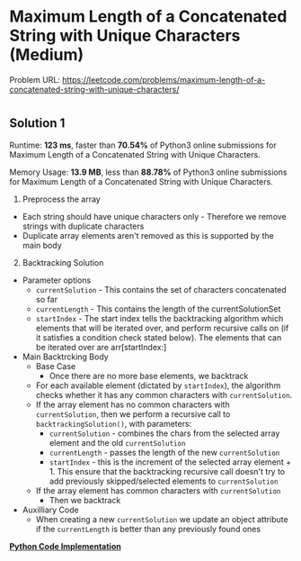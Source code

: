 # Maximum Length of a Concatenated String with Unique Characters (Medium)

Problem URL: https://leetcode.com/problems/maximum-length-of-a-concatenated-string-with-unique-characters/

# 

## Solution 1

Runtime: **123 ms**, faster than **70.54%** of Python3 online submissions for Maximum Length of a Concatenated String with Unique Characters.

Memory Usage: **13.9 MB**, less than **88.78%** of Python3 online submissions for Maximum Length of a Concatenated String with Unique Characters.

1. Preprocess the array
- Each string should have unique characters only - Therefore we remove strings with duplicate characters
- Duplicate array elements aren't removed as this is supported by the main body

2. Backtracking Solution

- Parameter options
	- `currentSolution` - This contains the set of characters concatenated so far
	- `currentLength` - This contains the length of the currentSolutionSet
	- `startIndex` - The start index tells the backtracking algorithm which elements that will be iterated over, and perform recursive calls on (if it satisfies a condition check stated below). The elements that can be iterated over are arr[startIndex:]
- Main Backtrcking Body
	- Base Case
		- Once there are no more base elements, we backtrack
	- For each available element (dictated by `startIndex`), the algorithm checks whether it has any common characters with `currentSolution`. 
	- If the array element has no common characters with `currentSolution`, then we perform a recursive call to `backtrackingSolution()`, with parameters:
		- `currentSolution` - combines the chars from the selected array element and the old `currentSolution`
		- `currentLength` - passes the length of the new `currentSolution`
		- `startIndex` - this is the increment of the selected array element + 1. This ensure that the backtracking recursive call doesn't try to add previously skipped/selected elements to `currentSolution`
	- If the array element has common characters with `currentSolution`
		- Then we backtrack
- Auxilliary Code
	- When creating a new `currentSolution` we update an object attribute if the `currentLength` is better than any previously found ones

**[Python Code Implementation](maximum_length_of_a_concatenated_string_with_unique_characters.py)**
